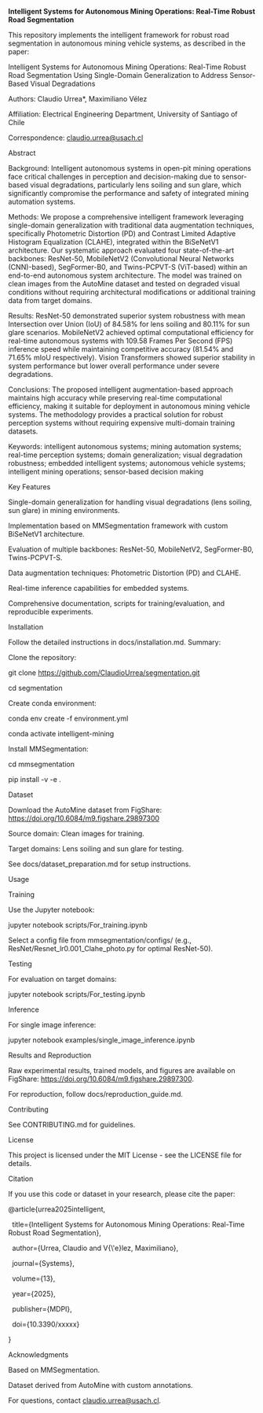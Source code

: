 **Intelligent Systems for Autonomous Mining Operations: Real-Time Robust Road Segmentation**



This repository implements the intelligent framework for robust road segmentation in autonomous mining vehicle systems, as described in the paper:

Intelligent Systems for Autonomous Mining Operations: Real-Time Robust Road Segmentation Using Single-Domain Generalization to Address Sensor-Based Visual Degradations

Authors: Claudio Urrea\*, Maximiliano Vélez

Affiliation: Electrical Engineering Department, University of Santiago of Chile

Correspondence: claudio.urrea@usach.cl

Abstract

Background: Intelligent autonomous systems in open-pit mining operations face critical challenges in perception and decision-making due to sensor-based visual degradations, particularly lens soiling and sun glare, which significantly compromise the performance and safety of integrated mining automation systems.

Methods: We propose a comprehensive intelligent framework leveraging single-domain generalization with traditional data augmentation techniques, specifically Photometric Distortion (PD) and Contrast Limited Adaptive Histogram Equalization (CLAHE), integrated within the BiSeNetV1 architecture. Our systematic approach evaluated four state-of-the-art backbones: ResNet-50, MobileNetV2 (Convolutional Neural Networks (CNN)-based), SegFormer-B0, and Twins-PCPVT-S (ViT-based) within an end-to-end autonomous system architecture. The model was trained on clean images from the AutoMine dataset and tested on degraded visual conditions without requiring architectural modifications or additional training data from target domains.

Results: ResNet-50 demonstrated superior system robustness with mean Intersection over Union (IoU) of 84.58% for lens soiling and 80.11% for sun glare scenarios. MobileNetV2 achieved optimal computational efficiency for real-time autonomous systems with 109.58 Frames Per Second (FPS) inference speed while maintaining competitive accuracy (81.54% and 71.65% mIoU respectively). Vision Transformers showed superior stability in system performance but lower overall performance under severe degradations.

Conclusions: The proposed intelligent augmentation-based approach maintains high accuracy while preserving real-time computational efficiency, making it suitable for deployment in autonomous mining vehicle systems. The methodology provides a practical solution for robust perception systems without requiring expensive multi-domain training datasets.

Keywords: intelligent autonomous systems; mining automation systems; real-time perception systems; domain generalization; visual degradation robustness; embedded intelligent systems; autonomous vehicle systems; intelligent mining operations; sensor-based decision making

Key Features



Single-domain generalization for handling visual degradations (lens soiling, sun glare) in mining environments.

Implementation based on MMSegmentation framework with custom BiSeNetV1 architecture.

Evaluation of multiple backbones: ResNet-50, MobileNetV2, SegFormer-B0, Twins-PCPVT-S.

Data augmentation techniques: Photometric Distortion (PD) and CLAHE.

Real-time inference capabilities for embedded systems.

Comprehensive documentation, scripts for training/evaluation, and reproducible experiments.



Installation

Follow the detailed instructions in docs/installation.md. Summary:



Clone the repository:

git clone https://github.com/ClaudioUrrea/segmentation.git

cd segmentation





Create conda environment:

conda env create -f environment.yml

conda activate intelligent-mining





Install MMSegmentation:

cd mmsegmentation

pip install -v -e .







Dataset

Download the AutoMine dataset from FigShare: https://doi.org/10.6084/m9.figshare.29897300



Source domain: Clean images for training.

Target domains: Lens soiling and sun glare for testing.



See docs/dataset\_preparation.md for setup instructions.

Usage

Training

Use the Jupyter notebook:

jupyter notebook scripts/For\_training.ipynb



Select a config file from mmsegmentation/configs/ (e.g., ResNet/Resnet\_lr0.001\_Clahe\_photo.py for optimal ResNet-50).

Testing

For evaluation on target domains:

jupyter notebook scripts/For\_testing.ipynb



Inference

For single image inference:

jupyter notebook examples/single\_image\_inference.ipynb



Results and Reproduction

Raw experimental results, trained models, and figures are available on FigShare: https://doi.org/10.6084/m9.figshare.29897300.

For reproduction, follow docs/reproduction\_guide.md.

Contributing

See CONTRIBUTING.md for guidelines.

License

This project is licensed under the MIT License - see the LICENSE file for details.

Citation

If you use this code or dataset in your research, please cite the paper:

@article{urrea2025intelligent,

&nbsp; title={Intelligent Systems for Autonomous Mining Operations: Real-Time Robust Road Segmentation},

&nbsp; author={Urrea, Claudio and V{\\'e}lez, Maximiliano},

&nbsp; journal={Systems},

&nbsp; volume={13},

&nbsp; year={2025},

&nbsp; publisher={MDPI},

&nbsp; doi={10.3390/xxxxx}

}



Acknowledgments



Based on MMSegmentation.

Dataset derived from AutoMine with custom annotations.



For questions, contact claudio.urrea@usach.cl.

